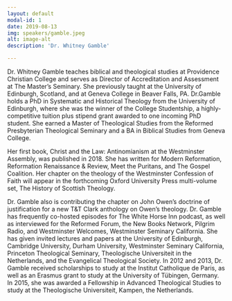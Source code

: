 ```yaml
---
layout: default
modal-id: 1
date: 2019-08-13
img: speakers/gamble.jpeg
alt: image-alt
description: 'Dr. Whitney Gamble'

---
```


Dr. Whitney Gamble teaches biblical and theological studies at Providence Christian College and serves as Director of Accreditation and Assessment at The Master’s Seminary. She previously taught at the University of Edinburgh, Scotland, and at Geneva College in Beaver Falls, PA. Dr.Gamble holds a PhD in Systematic and Historical Theology from the University of Edinburgh, where she was the winner of the College Studentship, a highly-competitive tuition plus stipend grant awarded to one incoming PhD student. She earned a Master of Theological Studies from the Reformed Presbyterian Theological Seminary and a BA in Biblical Studies from Geneva College.

Her first book, Christ and the Law: Antinomianism at the Westminster Assembly, was published in 2018. She has written for Modern Reformation, Reformation Renaissance & Review, Meet the Puritans, and The Gospel Coalition. Her chapter on the theology of the Westminster Confession of Faith will appear in the forthcoming Oxford University Press multi-volume set, The History of Scottish Theology. 

Dr. Gamble also is contributing the chapter on John Owen’s doctrine of justification for a new T&T Clark anthology on Owen’s theology. Dr. Gamble has frequently co-hosted episodes for The White Horse Inn podcast, as well as interviewed for the Reformed Forum, the New Books Network, Pilgrim Radio, and Westminster Welcomes, Westminster Seminary California. She has given invited lectures and papers at the University of Edinburgh, Cambridge University, Durham University, Westminster Seminary California, Princeton Theological Seminary, Theologische Universiteit in the Netherlands, and the Evangelical Theological Society. In 2012 and 2013, Dr. Gamble received scholarships to study at the Institut Catholique de Paris, as well as an Erasmus grant to study at the University of Tübingen, Germany. In 2015, she was awarded a Fellowship in Advanced Theological Studies to study at the Theologische Universiteit, Kampen, the Netherlands.


